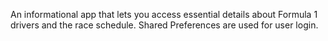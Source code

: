 
An informational app that lets you access essential details about Formula 1 drivers and the race schedule. Shared Preferences are used for user login.
